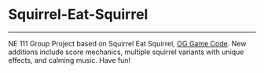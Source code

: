 # Squirrel-Eat-Squirrel

---
NE 111 Group Project based on Squirrel Eat Squirrel, [OG Game Code](https://inventwithpython.com/pygame/chapter8.html).
New additions include score mechanics, multiple squirrel variants with unique effects, and calming music. Have fun!
